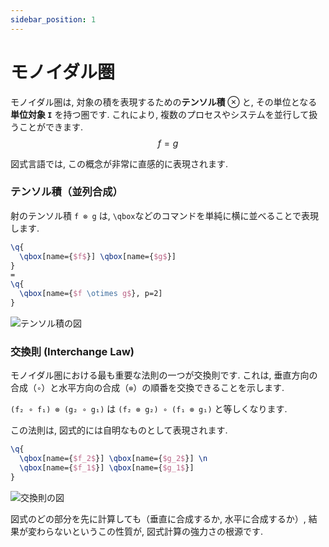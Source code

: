 ```yaml
---
sidebar_position: 1
---
```


# モノイダル圏

モノイダル圏は, 対象の積を表現するための**テンソル積** $\otimes$ と, その単位となる**単位対象 `I`** を持つ圏です. これにより, 複数のプロセスやシステムを並行して扱うことができます. 
$$
f=g
$$

図式言語では, この概念が非常に直感的に表現されます. 

### テンソル積（並列合成）

射のテンソル積 `f ⊗ g` は, `\qbox`などのコマンドを単純に横に並べることで表現します. 

```latex
\q{
  \qbox[name={$f$}] \qbox[name={$g$}]
}
=
\q{
  \qbox[name={$f \otimes g$}, p=2]
}
```

![テンソル積の図](https://placehold.co/350x150/F3F4F6/333333?text=f%20⊗%20g)

### 交換則 (Interchange Law)

モノイダル圏における最も重要な法則の一つが交換則です. これは, 垂直方向の合成（`∘`）と水平方向の合成（`⊗`）の順番を交換できることを示します. 

`(f₂ ∘ f₁) ⊗ (g₂ ∘ g₁)` は `(f₂ ⊗ g₂) ∘ (f₁ ⊗ g₁)` と等しくなります. 

この法則は, 図式的には自明なものとして表現されます. 

```latex
\q{
  \qbox[name={$f_2$}] \qbox[name={$g_2$}] \n
  \qbox[name={$f_1$}] \qbox[name={$g_1$}]
}
```

![交換則の図](https://placehold.co/250x250/F3F4F6/333333?text=Interchange%20Law)

図式のどの部分を先に計算しても（垂直に合成するか, 水平に合成するか）, 結果が変わらないというこの性質が, 図式計算の強力さの根源です. 
